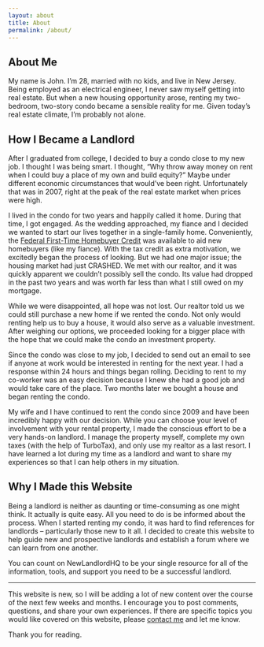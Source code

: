 ```yaml
---
layout: about
title: About
permalink: /about/
---
```


## About Me

My name is John. I’m 28, married with no kids, and live in New Jersey. Being employed as an electrical engineer, I never saw myself getting into real estate. But when a new housing opportunity arose, renting my two-bedroom, two-story condo became a sensible reality for me. Given today’s real estate climate, I’m probably not alone.

## How I Became a Landlord

After I graduated from college, I decided to buy a condo close to my new job. I thought I was being smart. I thought, “Why throw away money on rent when I could buy a place of my own and build equity?” Maybe under different economic circumstances that would’ve been right. Unfortunately that was in 2007, right at the peak of the real estate market when prices were high.

I lived in the condo for two years and happily called it home. During that time, I got engaged. As the wedding approached, my fiance and I decided we wanted to start our lives together in a single-family home. Conveniently, the [Federal First-Time Homebuyer Credit][1] was available to aid new homebuyers (like my fiance). With the tax credit as extra motivation, we excitedly began the process of looking. But we had one major issue; the housing market had just CRASHED. We met with our realtor, and it was quickly apparent we couldn’t possibly sell the condo. Its value had dropped in the past two years and was worth far less than what I still owed on my mortgage.

While we were disappointed, all hope was not lost. Our realtor told us we could still purchase a new home if we rented the condo. Not only would renting help us to buy a house, it would also serve as a valuable investment. After weighing our options, we proceeded looking for a bigger place with the hope that we could make the condo an investment property.

Since the condo was close to my job, I decided to send out an email to see if anyone at work would be interested in renting for the next year. I had a response within 24 hours and things began rolling. Deciding to rent to my co-worker was an easy decision because I knew she had a good job and would take care of the place. Two months later we bought a house and began renting the condo.

My wife and I have continued to rent the condo since 2009 and have been incredibly happy with our decision. While you can choose your level of involvement with your rental property, I made the conscious effort to be a very hands-on landlord. I manage the property myself, complete my own taxes (with the help of TurboTax), and only use my realtor as a last resort. I have learned a lot during my time as a landlord and want to share my experiences so that I can help others in my situation.

<!-- Quick Adsense WordPress Plugin: http://quicksense.net/ -->

<div style="float:none;margin:10px 0 10px 0;text-align:center;">
</div>

## Why I Made this Website

Being a landlord is neither as daunting or time-consuming as one might think. It actually is quite easy. All you need to do is be informed about the process. When I started renting my condo, it was hard to find references for landlords &#8211; particularly those new to it all. I decided to create this website to help guide new and prospective landlords and establish a forum where we can learn from one another.

You can count on NewLandlordHQ to be your single resource for all of the information, tools, and support you need to be a successful landlord.

* * *

This website is new, so I will be adding a lot of new content over the course of the next few weeks and months. I encourage you to post comments, questions, and share your own experiences. If there are specific topics you would like covered on this website, please [contact me][2] and let me know.

Thank you for reading.

<div style="font-size:0px;height:0px;line-height:0px;margin:0;padding:0;clear:both">
</div>

 [1]: http://www.irs.gov/newsroom/article/0,,id=204671,00.html
 [2]: http://twitter.com/newlandlordhq "contact me"
